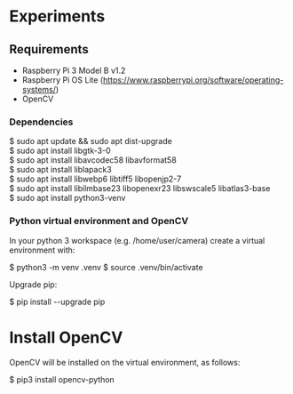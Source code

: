 # Experiments

## Requirements

* Raspberry Pi 3 Model B v1.2
* Raspberry Pi OS Lite (https://www.raspberrypi.org/software/operating-systems/)
* OpenCV

### Dependencies

$ sudo apt update && sudo apt dist-upgrade\
$ sudo apt install libgtk-3-0\
$ sudo apt install libavcodec58 libavformat58\
$ sudo apt install liblapack3\
$ sudo apt install libwebp6 libtiff5 libopenjp2-7\
$ sudo apt install libilmbase23 libopenexr23 libswscale5 libatlas3-base\
$ sudo apt install python3-venv

### Python virtual environment and OpenCV

In your python 3 workspace (e.g. /home/user/camera) create a virtual environment with:

$ python3 -m venv .venv
$ source .venv/bin/activate

Upgrade pip:

$ pip install --upgrade pip

# Install OpenCV

OpenCV will be installed on the virtual environment, as follows:

$ pip3 install opencv-python

